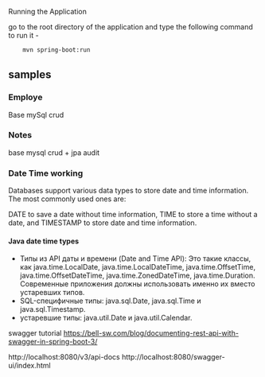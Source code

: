 

Running the Application

go to the root directory of the application and type the following command to run it -
```bash
    mvn spring-boot:run
```


## samples
### Employe
Base mySql crud

### Notes
base mysql crud + jpa audit

### Date Time working
Databases support various data types to store date and time information. The most commonly used ones are:

DATE to save a date without time information,
TIME to store a time without a date, and
TIMESTAMP to store date and time information.

#### Java date time types
* Типы из API даты и времени (Date and Time API):
Это такие классы, как java.time.LocalDate, java.time.LocalDateTime, java.time.OffsetTime, java.time.OffsetDateTime, java.time.ZonedDateTime, java.time.Duration. Современные приложения должны использовать именно их вместо устаревших типов.
* SQL-специфичные типы: java.sql.Date, java.sql.Time и java.sql.Timestamp.
* устаревшие типы: java.util.Date и java.util.Calendar.


swagger tutorial
https://bell-sw.com/blog/documenting-rest-api-with-swagger-in-spring-boot-3/

http://localhost:8080/v3/api-docs
http://localhost:8080/swagger-ui/index.html

